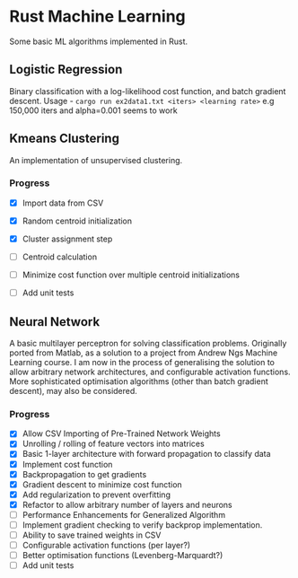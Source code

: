 # Rust Machine Learning

Some basic ML algorithms implemented in Rust.

## Logistic Regression
Binary classification with a log-likelihood cost function, and batch gradient descent.
Usage - `cargo run ex2data1.txt <iters> <learning rate>`
e.g 150,000 iters and alpha=0.001 seems to work

## Kmeans Clustering
An implementation of unsupervised clustering.

### Progress

* [X] Import data from CSV
* [X] Random centroid initialization
* [X] Cluster assignment step
* [ ] Centroid calculation
* [ ] Minimize cost function over multiple centroid initializations
* [ ] Add unit tests


## Neural Network

A basic multilayer perceptron for solving classification problems. Originally ported from Matlab,
as a solution to a project from Andrew Ngs Machine Learning course. I am now in the process of
generalising the solution to allow arbitrary network architectures, and configurable activation
functions. More sophisticated optimisation algorithms (other than batch gradient descent), may
also be considered.

### Progress

* [X] Allow CSV Importing of Pre-Trained Network Weights
* [X] Unrolling / rolling of feature vectors into matrices
* [X] Basic 1-layer architecture with forward propagation to classify data
* [X] Implement cost function
* [X] Backpropagation to get gradients
* [X] Gradient descent to minimize cost function
* [X] Add regularization to prevent overfitting
* [X] Refactor to allow arbitrary number of layers and neurons
* [ ] Performance Enhancements for Generalized Algorithm
* [ ] Implement gradient checking to verify backprop implementation.
* [ ] Ability to save trained weights in CSV
* [ ] Configurable activation functions (per layer?)
* [ ] Better optimisation functions (Levenberg-Marquardt?)
* [ ] Add unit tests
